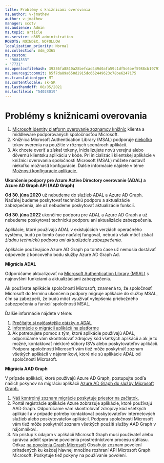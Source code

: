 ```yaml
---
title: Problémy s knižnicami overovania
ms.author: v-jmathew
author: v-jmathew
manager: scotv
ms.audience: Admin
ms.topic: article
ms.service: o365-administration
ROBOTS: NOINDEX, NOFOLLOW
localization_priority: Normal
ms.collection: Adm_O365
ms.custom:
- "9004333"
- "7731"
ms.openlocfilehash: 39336fa8840a28befcad449d0afa59c1df5c6bef5988cb197916a03aa2aa66c9
ms.sourcegitcommit: b5f7da89a650d2915dc652449623c78be6247175
ms.translationtype: MT
ms.contentlocale: sk-SK
ms.lasthandoff: 08/05/2021
ms.locfileid: "54028019"
---
```

# <a name="issues-with-authentication-libraries"></a>Problémy s knižnicami overovania

1. [Microsoft identity platform overovanie zoznamov knižníc](https://docs.microsoft.com/azure/active-directory/develop/reference-v2-libraries) klienta a middleware podporovaných spoločnosťou Microsoft.
2. Knižnica Microsoft Authentication Library (MSAL) podporuje [niekoľko](https://docs.microsoft.com/azure/active-directory/develop/msal-authentication-flows) tokov overenia na použitie v rôznych scenároch aplikácií.
3. Ak chcete overiť a získať tokeny, inicializujete novú verejnú alebo dôvernú klientsku aplikáciu v kóde. Pri inicializácii klientskej aplikácie v knižnici overovania spoločnosti Microsoft (MSAL) môžete nastaviť niekoľko možností konfigurácie. Ďalšie informácie nájdete v téme [Možnosti konfigurácie aplikácie.](https://docs.microsoft.com/azure/active-directory/develop/msal-client-application-configuration)

**Ukončenie podpory pre Azure Active Directory overovanie (ADAL) a Azure AD Graph API (AAD Graph)**

**Od 30. júna 2020** už nebudeme do služieb ADAL a Azure AD Graph. Naďalej budeme poskytovať technickú podporu a aktualizácie zabezpečenia, ale už nebudeme poskytovať aktualizácie funkcií.

**Od 30. júna 2022** ukončíme podporu pre ADAL a Azure AD Graph a už nebudeme poskytovať technickú podporu ani aktualizácie zabezpečenia.

Aplikácie, ktoré používajú ADAL v existujúcich verziách operačného systému, budú po tomto čase naďalej fungovať, nebudú však môcť získať *žiadnu technickú podporu ani aktualizácie zabezpečenia.*

Aplikácie používajúce Azure AD Graph po tomto čase už nemusia dostávať odpovede z koncového bodu služby Azure AD Graph Ad.

**Migrácia ADAL**

Odporúčame aktualizovať na [Microsoft Authentication Library (MSAL)](https://docs.microsoft.com/azure/active-directory/develop/v2-overview) s najnovšími funkciami a aktualizáciami zabezpečenia.

Ak používate aplikácie spoločnosti Microsoft, znamená to, že spoločnosť Microsoft do termínu ukončenia podpory migruje aplikácie do služby MSAL, čím sa zabezpečí, že budú môcť využívať vylepšenia priebežného zabezpečenia a funkcií spoločnosti MSAL.

Ďalšie informácie nájdete v téme:

1. [Prečítajte si najčastejšie otázky o ADAL](https://docs.microsoft.com/azure/active-directory/develop/msal-migration#frequently-asked-questions-faq)
2. [Informácie o migrácii aplikácií na platforme](https://docs.microsoft.com/azure/active-directory/develop/msal-migration#frequently-asked-questions-faq)
3. Ak potrebujete pomoc s tým, ktoré aplikácie používajú ADAL, odporúčame vám skontrolovať zdrojový kód všetkých aplikácií a ak je to možné, kontaktovať niektoré súbory ISVs alebo poskytovateľov aplikácií. Podpora spoločnosti Microsoft vám tiež môže poskytnúť zoznam všetkých aplikácií v nájomníkovi, ktoré nie sú aplikácie ADAL od spoločnosti Microsoft.

**Migrácia AAD Graph**

V prípade aplikácií, ktoré používajú Azure AD Graph, postupujte podľa našich pokynov na migráciu aplikácií [Azure AD Graph do služby Microsoft Graph.](https://docs.microsoft.com/graph/migrate-azure-ad-graph-overview)

1. [Náš kontrolný zoznam migrácie poskytuje priestor na začiatok.](https://docs.microsoft.com/graph/migrate-azure-ad-graph-planning-checklist)
2. Portál registrácie aplikácie Azure zobrazuje aplikácie, ktoré používajú AAD Graph. Odporúčame vám skontrolovať zdrojový kód všetkých aplikácií a v prípade potreby kontaktovať poskytovateľov internetových služieb alebo poskytovateľov aplikácií. Podpora spoločnosti Microsoft vám tiež môže poskytnúť zoznam všetkých použití služby AAD Graph v nájomníkovi.
3. Na prístup k údajom v aplikácii Microsoft Graph musí používateľ alebo správca udeliť správne povolenia prostredníctvom procesu súhlasu. Odkaz [na povolenia Graph Microsoft](https://docs.microsoft.com/graph/permissions-reference) Obsahuje zoznam povolení priradených ku každej hlavnej množine rozhraní API Microsoft Graph Microsoft. Poskytuje tiež pokyny na používanie povolení.
